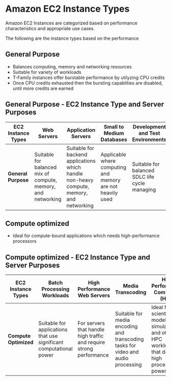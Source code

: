 # Amazon EC2 Instance Types

Amazon EC2 Instances are categorized based on performance characteristics and appropriate use cases.

The following are the instance types based on the performance

## General Purpose

- Balances computing, memory and networking resources
- Suitable for variety of workloads
- T-Family instances offer burstable performance by utilyzing CPU credits
- Once CPU credits exhausted then the bursting capablities are disabled, until more credits are earned


## General Purpose - EC2 Instance Type and Server Purposes

| EC2 Instance Types | Web Servers | Application Servers | Small to Medium Databases | Development and Test Environments | Microservices | Gaming Applications | Caching Servers |
|--------------------|-------------|---------------------|---------------------------|-----------------------------------|---------------|---------------------|-----------------|
| **General Purpose** | Suitable for balanced mix of compute, memory, and networking | Suitable for backend applications which handle non-heavy compute, memory, and networking | Applicable where computing and memory are not heavily used | Suitable for balanced SDLC life cycle managing | Suitable, but balanced | Suitable, but balanced | Suitable, but balanced |


## Compute optimized

- Ideal for compute-bound applications which needs high-performance processors


## Compute optimized - EC2 Instance Type and Server Purposes

| EC2 Instance Types  | Batch Processing Workloads                                   | High Performance Web Servers                                  | Media Transcoding                                              | High Performance Computing (HPC)                                             | Gaming Servers                   | Ad Server Engines         | Machine Learning Inference  | Scientific Modeling and Simulation  |
|---------------------|--------------------------------------------------------------|----------------------------------------------------------------|----------------------------------------------------------------|-------------------------------------------------------------------------------|----------------------------------|---------------------------|-----------------------------|------------------------------------|
| **Compute Optimized** | Suitable for applications that use significant computational power | For servers that handle high traffic and require strong performance | Suitable for media encoding and transcoding tasks for video and audio processing | Ideal for scientific modeling, simulations, and other HPC workloads that demand high processing power | Suitable for multiple players, high performance | For real-time ad-serving servers | Requires rapid computation | Suitable for complex simulations |

